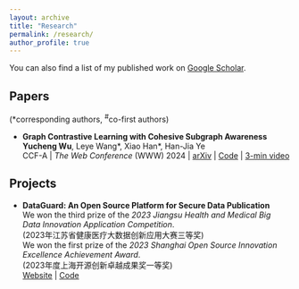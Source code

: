 ```yaml
---
layout: archive
title: "Research"
permalink: /research/
author_profile: true
---
```


You can also find a list of my published work on <a href="https://scholar.google.com/citations?user=eaoo3lAAAAAJ" target="_blank">Google Scholar</a>.

## Papers

(\*corresponding authors, <sup>#</sup>co-first authors)

* **Graph Contrastive Learning with Cohesive Subgraph Awareness** <br/>
  <b>Yucheng Wu</b>, Leye Wang\*, Xiao Han\*, Han-Jia Ye <br/>
  CCF-A | *The Web Conference* (WWW) 2024 | 
  <a href="https://arxiv.org/abs/2401.17580" target="_blank">arXiv</a> | 
  <a href="https://github.com/wuyucheng2002/CTAug" target="_blank">Code</a> |
  <a href="https://www.youtube.com/watch?v=XLaXTIMSG_0" target="_blank">3-min video</a>



## Projects

* **DataGuard: An Open Source Platform for Secure Data Publication** <br/>
  We won the third prize of the *2023 Jiangsu Health and Medical Big Data Innovation Application Competition*.<br/>
   (2023年江苏省健康医疗大数据创新应用大赛三等奖)<br/>
  We won the first prize of the *2023 Shanghai Open Source Innovation Excellence Achievement Award*.<br/>
   (2023年度上海开源创新卓越成果奖一等奖)<br/>
  <a href="http://101.132.17.93/" target="_blank">Website</a> | 
  <a href="https://github.com/wuyucheng2002/DataGuard" target="_blank">Code</a>
  
